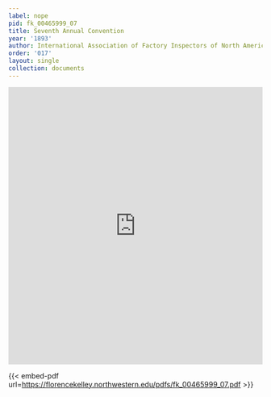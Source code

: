 ```yaml
---
label: nope
pid: fk_00465999_07
title: Seventh Annual Convention
year: '1893'
author: International Association of Factory Inspectors of North America
order: '017'
layout: single
collection: documents
---
```

<iframe src="https://northwestern.app.box.com/embed/s/ed14fdu89958y0hzyn7s09e4jnr138kh?sortColumn=date&view=list" width="100%" height="550" frameborder="0" allowfullscreen webkitallowfullscreen msallowfullscreen></iframe>


{{< embed-pdf url=https://florencekelley.northwestern.edu/pdfs/fk_00465999_07.pdf >}}
